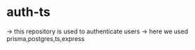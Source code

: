 # auth-ts

-> this repository is used to authenticate users
-> here we used prisma,postgres,ts,express 

